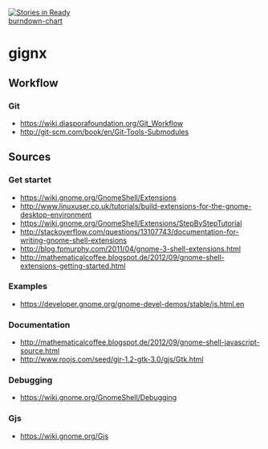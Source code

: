 [![Stories in Ready](https://badge.waffle.io/topa/gignx.png?label=ready)](https://waffle.io/topa/gignx)  
[burndown-chart](http://topa.github.io/gignx/burndown-chart/burndown-chart.html#!/topa/gignx)

gignx
=====

## Workflow
### Git
- https://wiki.diasporafoundation.org/Git_Workflow
- http://git-scm.com/book/en/Git-Tools-Submodules

## Sources

### Get startet
- https://wiki.gnome.org/GnomeShell/Extensions
- http://www.linuxuser.co.uk/tutorials/build-extensions-for-the-gnome-desktop-environment
- https://wiki.gnome.org/GnomeShell/Extensions/StepByStepTutorial
- http://stackoverflow.com/questions/13107743/documentation-for-writing-gnome-shell-extensions
- http://blog.fpmurphy.com/2011/04/gnome-3-shell-extensions.html
- http://mathematicalcoffee.blogspot.de/2012/09/gnome-shell-extensions-getting-started.html

### Examples
- https://developer.gnome.org/gnome-devel-demos/stable/js.html.en

### Documentation
- http://mathematicalcoffee.blogspot.de/2012/09/gnome-shell-javascript-source.html
- http://www.roojs.com/seed/gir-1.2-gtk-3.0/gjs/Gtk.html

### Debugging
- https://wiki.gnome.org/GnomeShell/Debugging

### Gjs
- https://wiki.gnome.org/Gjs
